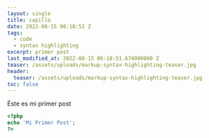 ```yaml
---
layout: single
title: capillo
date: 2022-08-15 06:18:51 Z
tags:
  - code
  - syntax highlighting
excerpt: primer post
last_modified_at: 2022-08-15 06:18:51.674000000 Z
teaser: /assets/uploads/markup-syntax-highlighting-teaser.jpg
header:
  teaser: /assets/uploads/markup-syntax-highlighting-teaser.jpg
toc: false
---
```


Éste es mi primer post

```php
<?php
echo 'Mi Primer Post';
?>
```